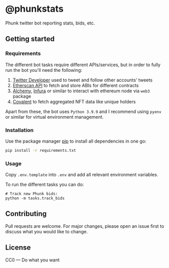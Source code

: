 # @phunkstats

Phunk twitter bot reporting stats, bids, etc.

## Getting started

### Requirements

The different bot tasks require different APIs/services, but in order to fully run the bot you'll need the following:

1. [Twitter Developer](https://developer.twitter.com) used to tweet and follow other accounts' tweets
2. [Etherscan API](https://etherscan.io/apis) to fetch and store ABIs for different contracts
3. [Alchemy](https://www.alchemy.com/), [Infura](https://infura.io/) or similar to interact with ethereum node
   via `web3` package
4. [Covalent](https://www.covalenthq.com/) to fetch aggregated NFT data like unique holders

Apart from these, the bot uses `Python 3.9.9` and I recommend using `pyenv` or similar for virtual environment
management.

### Installation

Use the package manager [pip](https://pip.pypa.io/en/stable/) to install all dependencies in one go:

```bash
pip install -r requirements.txt
```

### Usage

Copy `.env.template` into `.env` and add all relevant environment variables.

To run the different tasks you can do:

```shell
# Track new Phunk bids:
python -m tasks.track_bids
```

## Contributing

Pull requests are welcome. For major changes, please open an issue first to discuss what you would like to change.

## License

CC0 — Do what you want
